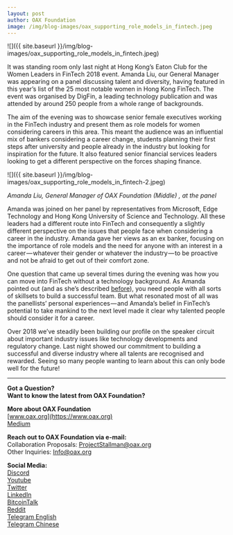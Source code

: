 ```yaml
---
layout: post
author: OAX Foundation
image: /img/blog-images/oax_supporting_role_models_in_fintech.jpeg
---
```

![]({{ site.baseurl }}/img/blog-images/oax_supporting_role_models_in_fintech.jpeg)

It was standing room only last night at Hong Kong’s Eaton Club for the Women Leaders in FinTech 2018 event. Amanda Liu, our General Manager was appearing on a panel discussing talent and diversity, having featured in this year’s list of the 25 most notable women in Hong Kong FinTech. The event was organised by DigFin, a leading technology publication and was attended by around 250 people from a whole range of backgrounds.

The aim of the evening was to showcase senior female executives working in the FinTech industry and present them as role models for women considering careers in this area. This meant the audience was an influential mix of bankers considering a career change, students planning their first steps after university and people already in the industry but looking for inspiration for the future. It also featured senior financial services leaders looking to get a different perspective on the forces shaping finance.

![]({{ site.baseurl }}/img/blog-images/oax_supporting_role_models_in_fintech-2.jpeg)

_Amanda Liu, General Manager of OAX Foundation (Middle) , at the panel_

Amanda was joined on her panel by representatives from Microsoft, Edge Technology and Hong Kong University of Science and Technology. All these leaders had a different route into FinTech and consequently a slightly different perspective on the issues that people face when considering a career in the industry. Amanda gave her views as an ex banker, focusing on the importance of role models and the need for anyone with an interest in a career — whatever their gender or whatever the industry — to be proactive and not be afraid to get out of their comfort zone.

One question that came up several times during the evening was how you can move into FinTech without a technology background. As Amanda pointed out (and as she’s described [before](https://medium.com/@OAX_Foundation/building-for-the-future-c7c8835c040a)), you need people with all sorts of skillsets to build a successful team. But what resonated most of all was the panellists’ personal experiences — and Amanda’s belief in FinTech’s potential to take mankind to the next level made it clear why talented people should consider it for a career.

Over 2018 we’ve steadily been building our profile on the speaker circuit about important industry issues like technology developments and regulatory change. Last night showed our commitment to building a successful and diverse industry where all talents are recognised and rewarded. Seeing so many people wanting to learn about this can only bode well for the future!

---

**Got a Question?**  
**Want to know the latest from OAX Foundation?**  

**More about OAX Foundation**  
[www.oax.org](https://www.oax.org)  
[Medium](https://medium.com/@OAX_Foundation)  

**Reach out to OAX Foundation via e-mail:**  
Collaboration Proposals: [ProjectStallman@oax.org](mailto:ProjectStallman@oax.org)  
Other Inquiries: [Info@oax.org](mailto:Info@oax.org)  

**Social Media:**  
[Discord](https://discordapp.com/invite/ZH5YHkb)  
[Youtube](https://bit.ly/2Bvsk73)  
[Twitter](https://twitter.com/OAX_Foundation)  
[LinkedIn](https://www.linkedin.com/company/oax-foundation/)  
[BitcoinTalk](http://bitcointalk.org/index.php?topic=1943946)  
[Reddit](https://www.reddit.com/r/OpenANX/)  
[Telegram English](https://t.me/openanxteam)  
[Telegram Chinese](https://t.me/oax_cn)  